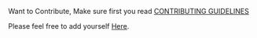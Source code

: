 Want to Contribute, Make sure first you read [CONTRIBUTING GUIDELINES](https://github.com/gurjeetsinghvirdee/first-contribution/blob/master/CONTRIBUTING-GUIDELINES.md)

Please feel free to add yourself [Here](https://github.com/gurjeetsinghvirdee/first-contribution/blob/master/Contributors.md).

